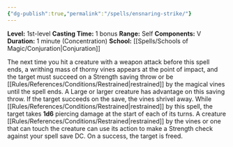 ```yaml
---
{"dg-publish":true,"permalink":"/spells/ensnaring-strike/"}
---
```


**Level:** 1st-level
**Casting Time:** 1 bonus
**Range:** Self
**Components:** V
**Duration:** 1 minute (Concentration)
**School:** [[Spells/Schools of Magic/Conjuration\|Conjuration]]

The next time you hit a creature with a weapon attack before this spell ends, a writhing mass of thorny vines appears at the point of impact, and the target must succeed on a Strength saving throw or be [[Rules/References/Conditions/Restrained\|restrained]] by the magical vines until the spell ends. A Large or larger creature has advantage on this saving throw. If the target succeeds on the save, the vines shrivel away.
While [[Rules/References/Conditions/Restrained\|restrained]] by this spell, the target takes **1d6** piercing damage at the start of each of its turns. A creature [[Rules/References/Conditions/Restrained\|restrained]] by the vines or one that can touch the creature can use its action to make a Strength check against your spell save DC. On a success, the target is freed.